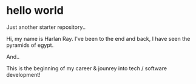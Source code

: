 # hello world
Just another starter repository..

Hi, my name is Harlan Ray.
I've been to the end and back, I have seen the pyramids of egypt.

And..

This is the beginning of my career & jounrey into tech / software development!
